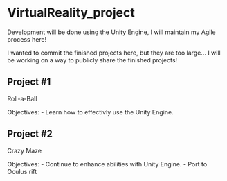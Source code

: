 # VirtualReality_project
Development will be done using the Unity Engine, I will maintain my Agile process here!

I wanted to commit the finished projects here, but they are too large...
I will be working on a way to publicly share the finished projects!

Project #1
--------------
Roll-a-Ball
  
  Objectives:
    - Learn how to effectivly use the Unity Engine.
    
Project #2
--------------
Crazy Maze
  
  Objectives:
    - Continue to enhance abilities with Unity Engine.
    - Port to Oculus rift
